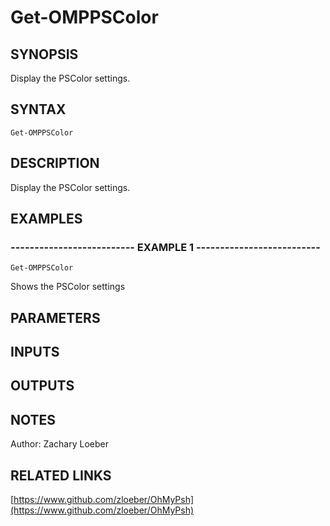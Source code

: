 ﻿---
external help file: OhMyPsh-help.xml
Module Name: OhMyPsh
online version: https://www.github.com/zloeber/OhMyPsh
schema: 2.0.0
---

# Get-OMPPSColor

## SYNOPSIS
Display the PSColor settings.

## SYNTAX

```
Get-OMPPSColor
```

## DESCRIPTION
Display the PSColor settings.

## EXAMPLES

### -------------------------- EXAMPLE 1 --------------------------
```
Get-OMPPSColor
```

Shows the PSColor settings

## PARAMETERS

## INPUTS

## OUTPUTS

## NOTES
Author: Zachary Loeber

## RELATED LINKS

[https://www.github.com/zloeber/OhMyPsh](https://www.github.com/zloeber/OhMyPsh)

